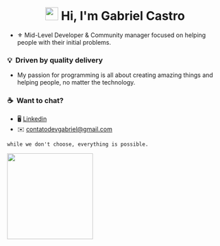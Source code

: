 <h1 align="center"><img src="https://raw.githubusercontent.com/kaueMarques/kaueMarques/master/hi.gif" height="30px"> Hi, I'm Gabriel Castro</h1>

- ⚜️ Mid-Level Developer & Community manager focused on helping people with their initial problems.

### 💡&nbsp; Driven by quality delivery
- My passion for programming is all about creating amazing things and helping people, no matter the technology.

### ☕️&nbsp;   Want to chat?
* 🖥️ [Linkedin](http://www.linkedin.com/in/eugabrielcastro/)
* ✉️ [contatodevgabriel@gmail.com](mailto:contatodevgabriel@gmail.com)

```
while we don't choose, everything is possible.
```

<img src="https://i.giphy.com/media/S3Pe5NZqgmE8Tl3NI5/giphy-downsized-large.gif" width="200"/>
